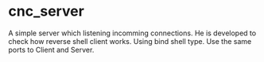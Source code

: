 # cnc_server
A simple server which listening incomming connections. He is developed to check how reverse shell client works. Using bind shell type. Use the same ports to Client and Server.
